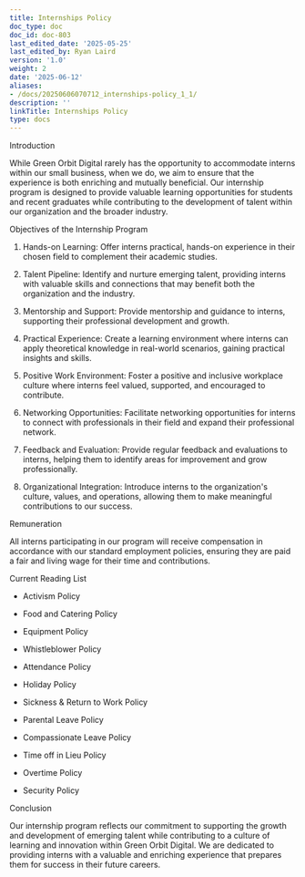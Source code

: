 ```yaml
---
title: Internships Policy
doc_type: doc
doc_id: doc-803
last_edited_date: '2025-05-25'
last_edited_by: Ryan Laird
version: '1.0'
weight: 2
date: '2025-06-12'
aliases:
- /docs/20250606070712_internships-policy_1_1/
description: ''
linkTitle: Internships Policy
type: docs
---
```


<!-- Unsupported block type: table_of_contents -->

Introduction

While Green Orbit Digital rarely has the opportunity to accommodate interns within our small business, when we do, we aim to ensure that the experience is both enriching and mutually beneficial. Our internship program is designed to provide valuable learning opportunities for students and recent graduates while contributing to the development of talent within our organization and the broader industry.

Objectives of the Internship Program

1. Hands-on Learning: Offer interns practical, hands-on experience in their chosen field to complement their academic studies.

1. Talent Pipeline: Identify and nurture emerging talent, providing interns with valuable skills and connections that may benefit both the organization and the industry.

1. Mentorship and Support: Provide mentorship and guidance to interns, supporting their professional development and growth.

1. Practical Experience: Create a learning environment where interns can apply theoretical knowledge in real-world scenarios, gaining practical insights and skills.

1. Positive Work Environment: Foster a positive and inclusive workplace culture where interns feel valued, supported, and encouraged to contribute.

1. Networking Opportunities: Facilitate networking opportunities for interns to connect with professionals in their field and expand their professional network.

1. Feedback and Evaluation: Provide regular feedback and evaluations to interns, helping them to identify areas for improvement and grow professionally.

1. Organizational Integration: Introduce interns to the organization's culture, values, and operations, allowing them to make meaningful contributions to our success.

Remuneration

All interns participating in our program will receive compensation in accordance with our standard employment policies, ensuring they are paid a fair and living wage for their time and contributions.

Current Reading List

- Activism Policy

- Food and Catering Policy

- Equipment Policy

- Whistleblower Policy

- Attendance Policy

- Holiday Policy

- Sickness & Return to Work Policy

- Parental Leave Policy

- Compassionate Leave Policy

- Time off in Lieu Policy

- Overtime Policy

- Security Policy

Conclusion

Our internship program reflects our commitment to supporting the growth and development of emerging talent while contributing to a culture of learning and innovation within Green Orbit Digital. We are dedicated to providing interns with a valuable and enriching experience that prepares them for success in their future careers.
